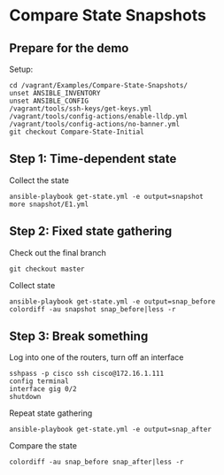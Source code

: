 # Compare State Snapshots

## Prepare for the demo

Setup:

    cd /vagrant/Examples/Compare-State-Snapshots/
    unset ANSIBLE_INVENTORY
    unset ANSIBLE_CONFIG
    /vagrant/tools/ssh-keys/get-keys.yml
    /vagrant/tools/config-actions/enable-lldp.yml
    /vagrant/tools/config-actions/no-banner.yml
    git checkout Compare-State-Initial

## Step 1: Time-dependent state

Collect the state

    ansible-playbook get-state.yml -e output=snapshot
    more snapshot/E1.yml

## Step 2: Fixed state gathering

Check out the final branch

    git checkout master

Collect state

    ansible-playbook get-state.yml -e output=snap_before
    colordiff -au snapshot snap_before|less -r

## Step 3: Break something

Log into one of the routers, turn off an interface

    sshpass -p cisco ssh cisco@172.16.1.111
    config terminal
    interface gig 0/2
    shutdown

Repeat state gathering

    ansible-playbook get-state.yml -e output=snap_after

Compare the state

    colordiff -au snap_before snap_after|less -r
